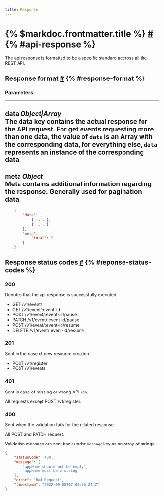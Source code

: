 ```yaml
---
title: Response
---
```


# {% $markdoc.frontmatter.title %}  [\#](#api-response) {% #api-response %}

The api response is formatted to be a specific standard accross all the REST API.

## Response format [\#](#response-format) {% #response-format %}

### Parameters
---
**data**  *Object|Array*   
The data key contains the actual response for the API request. For get events requesting more than one data, the value of `data` is an Array with the corresponding data, for everything else, `data` represents an instance of the corresponding data.
---

**meta** *Object*  
Meta contains additional information regarding the response. Generally used for pagination data.
---

```json
	{
		"data": [
			{ .... },
			{ .... }
		],
		"meta": {
			"total": 2
		}
	}
```

## Response status codes [\#](#reponse-status-codes) {% #reponse-status-codes %}

### 200  
Denotes that the api response is successfully executed.

- GET /v1/events
- GET /v1/event/:event-id
- POST /v1/event/:event-id/pause
- PATCH /v1/event/:event-id/pause
- POST /v1/event/:event-id/resume
- DELETE /v1/event/:event-id/resume

### 201
Sent in the case of new resource creation

- POST /v1/register
- POST /v1/events

### 401
Sent in case of missing or wrong API key.

All requests except POST /v1/register.

### 400
Sent when the validation fails for the related response.

All POST and PATCH request.

Validation message are sent back under `message` key as an array of strings.

```json
{
    "statusCode": 400,
    "message": [
        "appName should not be empty",
        "appName must be a string"
    ],
    "error": "Bad Request",
    "timestamp": "2022-09-05T07:00:36.244Z"
}
```
